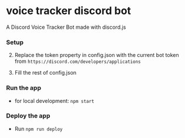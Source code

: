 # voice tracker discord bot
A Discord Voice Tracker Bot made with discord.js

### Setup

2. Replace the token property in config.json with the current bot token from `https://discord.com/developers/applications`

3. Fill the rest of config.json

### Run the app

- for local development: `npm start`

### Deploy the app

- Run `npm run deploy`